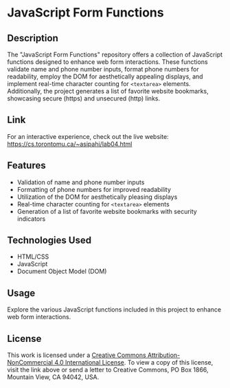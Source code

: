 # JavaScript Form Functions


## Description
The "JavaScript Form Functions" repository offers a collection of JavaScript functions designed to enhance web form interactions. These functions validate name and phone number inputs, format phone numbers for readability, employ the DOM for aesthetically appealing displays, and implement real-time character counting for `<textarea>` elements. Additionally, the project generates a list of favorite website bookmarks, showcasing secure (https) and unsecured (http) links.

## Link

For an interactive experience, check out the live website: https://cs.torontomu.ca/~asipahi/lab04.html

## Features
- Validation of name and phone number inputs
- Formatting of phone numbers for improved readability
- Utilization of the DOM for aesthetically pleasing displays
- Real-time character counting for `<textarea>` elements
- Generation of a list of favorite website bookmarks with security indicators

## Technologies Used
- HTML/CSS
- JavaScript
- Document Object Model (DOM)

## Usage
Explore the various JavaScript functions included in this project to enhance web form interactions.


## License
This work is licensed under a [Creative Commons Attribution-NonCommercial 4.0 International License](http://creativecommons.org/licenses/by-nc/4.0/). To view a copy of this license, visit the link above or send a letter to Creative Commons, PO Box 1866, Mountain View, CA 94042, USA.
